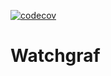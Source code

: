 [![codecov](https://codecov.io/gh/nichmor/watchgraf/branch/master/graph/badge.svg?token=WHODjy7jxw)](https://codecov.io/gh/nichmor/watchgraf)

# Watchgraf